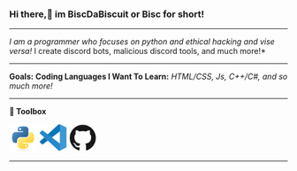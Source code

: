 ### Hi there,👋 im BiscDaBiscuit or Bisc for short!

---

*I am a programmer who focuses on python and ethical hacking and vise versa!*
I create discord bots, malicious discord tools, and much more!*

---

__**Goals:**__
**Coding Languages I Want To Learn:** *HTML/CSS, Js, C++/C#, and so much more!*

---

**🧰 Toolbox**

<img src="https://github.com/devicons/devicon/blob/master/icons/python/python-original.svg" alt="Python Logo" width="50" height="50"/> <img src="https://github.com/devicons/devicon/blob/master/icons/vscode/vscode-original.svg" alt="Python Logo" width="50" height="50"/> <img src="https://github.com/devicons/devicon/blob/master/icons/github/github-original.svg" alt="Python Logo" width="50" height="50"/>

---
